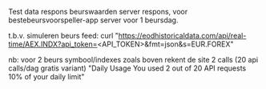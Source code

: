 Test data respons beurswaarden server respons, voor bestebeursvoorspeller-app server voor 1 beursdag. 

t.b.v. simuleren beurs feed:
curl "https://eodhistoricaldata.com/api/real-time/AEX.INDX?api_token=<API_TOKEN>&fmt=json&s=EUR.FOREX"

nb: voor 2 beurs symbool/indexes zoals boven rekent de site 2 calls (20 api calls/dag gratis variant)
"Daily Usage
You used
2 out of 20 API requests
10% of your daily limit"
